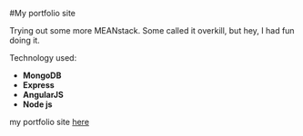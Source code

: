 #My portfolio site

Trying out some more MEANstack. Some called it overkill, but hey, I had fun doing it.

Technology used:

*  <strong> MongoDB </strong>
*  <strong> Express</strong>
*  <strong> AngularJS </strong>
*  <strong>Node js</strong>

my portfolio site [here](www.ladanazita.com)